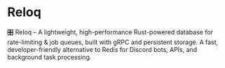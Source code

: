 # Reloq
🎛️ Reloq – A lightweight, high-performance Rust-powered database for rate-limiting &amp; job queues, built with gRPC and persistent storage. A fast, developer-friendly alternative to Redis for Discord bots, APIs, and background task processing. 
